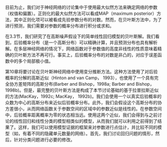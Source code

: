 目前为止，我们对于神经网络的讨论集中于使用最大似然方法来确定网络的参数（权值和偏置）。正则化的最大似然方法可以看成MAP（maximum posterior）方法，其中正则化项可以被看成先验参数分布的对数。然而，在贝叶斯方法中，为了进行预测，我们需要对参数的概率分布进行积分或求和。    

在3.3节，我们研究了在高斯噪声假设下的简单线性回归模型的贝叶斯解。我们看到，后验概率分布（是一个高斯分布）可以精确计算，并且预测分布也具有解析解。在多层神经网络的情况下，网络函数对于参数值的高度非线性的性质意味着精确的贝叶斯方法不再可行。事实上，后验概率分布的对数是非凸的，对应于误差函数中的多个局部极小值。    

第10章将要讨论在贝叶斯神经网络中使用变分推断方法。这种方法使用了对后验概率的分解的高斯近似（Hinton and van Camp， 1993），也使用了一个具有完全协方差矩阵的高斯分布(Barber and Bishop，1998a; Barber and Bishop， 1998b)。但是，最完整的贝叶斯方法是构成了本节讨论基础的基于拉普拉斯近似的方法(MacKay，1992c; MacKay，
1992b)。我们会使用一个以真实后验概率的众数为中心的高斯分布来近似后验概率分布。此外，我们会假设这个高斯分布的协方差很小，从而网络函数关于参数空间的区域中的参数近似是线性的。在参数空间中，后验概率距离概率为零的状态相当远。使用这两个近似，我们会得到与之前讨论的线性回归和线性分类的模型相类似的模型，从而我们就可以利用之前得到了结果了。这样，我们可以使用模型证据的框架来对参数进行点估计，并比较不同的模型（如，有着不同的隐藏单元数量的网络）。首先，我们讨论回归问题的情形，然后，针对分类问题进行必要的修改。
